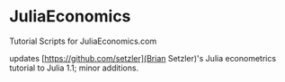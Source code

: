 # JuliaEconomics
Tutorial Scripts for JuliaEconomics.com

updates [https://github.com/setzler](Brian Setzler)'s Julia econometrics tutorial to Julia 1.1; minor additions.
